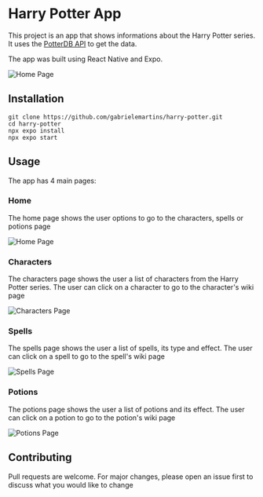 # Harry Potter App

This project is an app that shows informations about the Harry Potter series. It uses the [PotterDB API](https://github.com/danielschuster-muc/potter-db) to get the data.

The app was built using React Native and Expo.

![Home Page](https://i.ibb.co/rFg1ZRd/image.png)

## Installation

```
git clone https://github.com/gabrielemartins/harry-potter.git
cd harry-potter
npx expo install
npx expo start
```

## Usage
The app has 4 main pages:

### Home
The home page shows the user options to go to the characters, spells or potions page

![Home Page](https://i.ibb.co/rFg1ZRd/image.png)

### Characters
The characters page shows the user a list of characters from the Harry Potter series. The user can click on a character to go to the character's wiki page

![Characters Page](https://i.ibb.co/FJyrLj5/Characters-page.png)

### Spells
The spells page shows the user a list of spells, its type and effect. The user can click on a spell to go to the spell's wiki page

![Spells Page](https://i.ibb.co/HKf6h7Z/Spells-page.png)

### Potions
The potions page shows the user a list of potions and its effect. The user can click on a potion to go to the potion's wiki page

![Potions Page](https://i.ibb.co/MRkJ6X0/Potions-page.png)

## Contributing

Pull requests are welcome. For major changes, please open an issue first to discuss what you would like to change